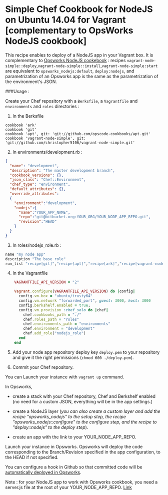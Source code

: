 # Simple Chef Cookbook for NodeJS on Ubuntu 14.04 for Vagrant [complementary to OpsWorks NodeJS cookbook]

This recipe enables to deploy of a NodeJS app in your Vagrant box. It is complementary to [Opsworks NodeJS cookebook](https://github.com/aws/opsworks-cookbooks/tree/release-chef-11.10/opsworks_nodejs) :
recipes `vagrant-node-simple::deploy`,`vagrant-node-simple::install`,`vagrant-node-simple:start` are equivalent to `opsworks_nodejs:default`, `deploy:nodejs`, and parametrization of an Opsworks app is the same as the parametrization of the environment's JSON.

###Usage :

Create your Chef repository with a `Berksfile`, a `Vagrantfile` and `environments` and `roles` directories :

1. In the Berksfile

```
cookbook 'ark'
cookbook 'git'
cookbook 'apt', git: 'git://github.com/opscode-cookbooks/apt.git'
cookbook 'vagrant-node-simple', git: 'git://github.com/christopher5106/vagrant-node-simple.git'
```

2. In environments/development.rb :

```json
{
  "name": "development",
  "description": "The master development branch",
  "cookbook_versions": {},
  "json_class": "Chef::Environment",
  "chef_type": "environment",
  "default_attributes": {},
  "override_attributes":
  {
    "environment":"development",
    "nodejs":{
      "name":"YOUR_APP_NAME",
      "repo":"git@bitbucket.org:YOUR_ORG/YOUR_NODE_APP_REPO.git",
      "revision":"HEAD"
    }
  }
}
```

3. In roles/nodejs_role.rb :

```ruby
name "my node app"
description "The base role"
run_list "recipe[git]","recipe[apt]","recipe[ark]","recipe[vagrant-node-simple::deploy]","recipe[vagrant-node-simple::install]","recipe[vagrant-node-simple:start]"
```

4. In the Vagrantfile

```ruby
    VAGRANTFILE_API_VERSION = "2"

    Vagrant.configure(VAGRANTFILE_API_VERSION) do |config|
      config.vm.box = "ubuntu/trusty64"
      config.vm.network "forwarded_port", guest: 3000, host: 3000
      config.berkshelf.enabled = true;
      config.vm.provision :chef_solo do |chef|
        chef.cookbooks_path = "./"
        chef.roles_path = "roles"
        chef.environments_path = "environments"
        chef.environment = "development"
        chef.add_role("nodejs_role")
      end
    end
```

5. Add your node app repository deploy key `deploy.pem` to your repository and give it the right permissions (`chmod 600 ./deploy.pem`).

6. Commit your Chef repository.

You can Launch your instance with `vagrant up` command.

In Opsworks,

- create a stack with your Chef repository, Chef and Berkshelf enabled (no need for a custom JSON, everything will be in the app settings.)

- create a NodeJS layer (*you can also create a custom layer and add the recipe "opsworks_nodejs" to the setup step, the recipe "opsworks_nodejs::configure" to the configure step, and the recipe to "deploy::nodejs" to the deploy step*).

- create an app with the link to your YOUR_NODE_APP_REPO.

Launch your instance in Opsworks. Opsworks will deploy the code corresponding to the Branch/Revision specified in the app configuration, to the HEAD if not specified.

You can configure a hook in Github so that committed code will be [automatically deployed in Opsworks](http://bytes.babbel.com/en/articles/2014-01-22-github-service-hook-for-aws-ops-works.html).

Note : for your NodeJS app to work with Opsworks cookbook, you need a server.js file at the root of your YOUR_NODE_APP_REPO. [Link](http://docs.aws.amazon.com/opsworks/latest/userguide/workinglayers-node.html)
